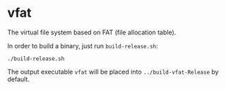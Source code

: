 # vfat
The virtual file system based on FAT (file allocation table).

In order to build a binary, just run `build-release.sh`:
```
./build-release.sh
```
The output executable `vfat` will be placed into `../build-vfat-Release` by default.

